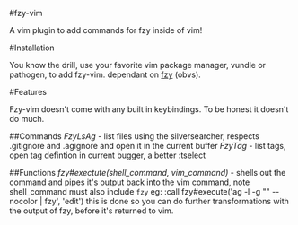 #fzy-vim

A vim plugin to add commands for fzy inside of vim!

#Installation 

You know the drill, use your favorite vim package manager, vundle or pathogen, to add fzy-vim.
dependant on [fzy](https://github.com/jhawthorn/fzy) (obvs).

#Features

Fzy-vim doesn't come with any built in keybindings. To be honest it doesn't do much.

##Commands
*FzyLsAg* - list files using the silversearcher, respects .gitignore and .agignore and open it in the current buffer
*FzyTag* - list tags, open tag defintion in current bugger, a better :tselect

##Functions
*fzy#exectute(shell_command, vim_command)* - shells out the command and pipes it's output back into the vim command, note shell_command must also include `fzy`
eg: :call fzy#execute('ag -l -g "" --nocolor | fzy', 'edit')
this is done so you can do further transformations with the output of fzy, before it's returned to vim.
